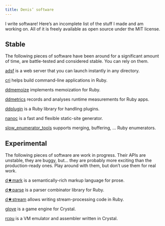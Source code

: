 ```yaml
---
title: Denis’ software
---
```


I write software! Here’s an incomplete list of the stuff I made and am working on. All of it is freely available as open source under the MIT license.

## Stable

The following pieces of software have been around for a significant amount of time, are battle-tested and considered stable. You can rely on them.

[adsf](https://github.com/ddfreyne/adsf) is a web server that you can launch instantly in any directory.

[cri](https://github.com/ddfreyne/cri) helps build command-line applications in Ruby.

[ddmemoize](https://github.com/ddfreyne/ddmemoize) implements memoization for Ruby.

[ddmetrics](https://github.com/ddfreyne/ddmetrics) records and analyses runtime measurements for Ruby apps.

[ddplugin](https://github.com/ddfreyne/ddplugin) is a Ruby library for handling plugins.

[nanoc](https://nanoc.ws) is a fast and flexible static-site generator.

[slow_enumerator_tools](https://github.com/ddfreyne/slow_enumerator_tools) supports merging, buffering, … Ruby enumerators.

## Experimental

The following pieces of software are work in progress. Their APIs are unstable, they are buggy, but… they are probably more exciting than the production-ready ones. Play around with them, but don’t use them for real work.

[d★mark](https://github.com/ddfreyne/d-mark) is a semantically-rich markup language for prose.

[d★parse](https://github.com/ddfreyne/d-parse) is a parser combinator library for Ruby.

[d★stream](https://github.com/ddfreyne/d-stream) allows writing stream-processing code in Ruby.

[glove](https://github.com/ddfreyne/glove) is a game engine for Crystal.

[rcpu](https://github.com/ddfreyne/rcpu) is a VM emulator and assembler written in Crystal.
